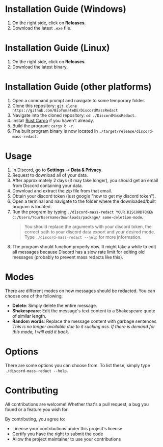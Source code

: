 # Installation Guide (Windows)
1. On the right side, click on **Releases**.
2. Download the latest `.exe` file.

# Installation Guide (Linux)
1. On the right side, click on **Releases**.
2. Download the latest binary.

# Installation Guide (other platforms)
1. Open a command prompt and navigate to some temporary folder.
2. Clone this repository: `git clone https://github.com/BioTomateDE/DiscordMassRedact`
3. Navigate into the cloned repository: `cd ./DiscordMassRedact`.
4. Install [Rust Cargo](https://www.rust-lang.org/tools/install) if you haven't already.
5. Build the program: `cargo b -r`.
6. The built program binary is now located in `./target/release/discord-mass-redact`.

# Usage
1. In Discord, go to **Settings** → **Data & Privacy**.
2. Request to download all of your data.
3. After approximately 2 days (it may take longer), 
   you should get an email from Discord containing your data.
4. Download and extract the zip file from that email.
5. Obtain your discord token (just google "how to get my discord token").
6. Open a terminal and navigate to the folder where the downloaded/built program is located.
7. Run the program by typing 
   `./discord-mass-redact YOUR.DISCORDTOKEN C:/Users/YourUsername/Downloads/package/ some-deletion-mode`.
   > You should replace the arguments with your discord token, 
   > the correct path to your discord data export and your desired mode.
   > Type `./discord-mass-redact --help` for more information.
8. The program should function properly now. 
   It might take a while to edit all messages because Discord has a slow rate limit 
   for editing old messages (probably to prevent mass redacts like this).

# Modes
There are different modes on how messages should be redacted.
You can choose one of the following:
- **Delete**: Simply delete the entire message.
- **Shakespeare**: Edit the message's text content to a Shakespeare quote of similar length. 
- **Random words**: Replace the message content with garbage sentences.
*This is no longer available due to it sucking ass. 
If there is demand for this mode, I will add it back.*

# Options
There are some options you can choose from.
To list these, simply type `./discord-mass-redact --help`.

# Contributing
All contributions are welcome! Whether that's a pull request, a bug you found or a feature you wish for.

By contributing, you agree to:
- License your contributions under this project's license
- Certify you have the right to submit the code
- Allow the project maintainer to use your contributions
